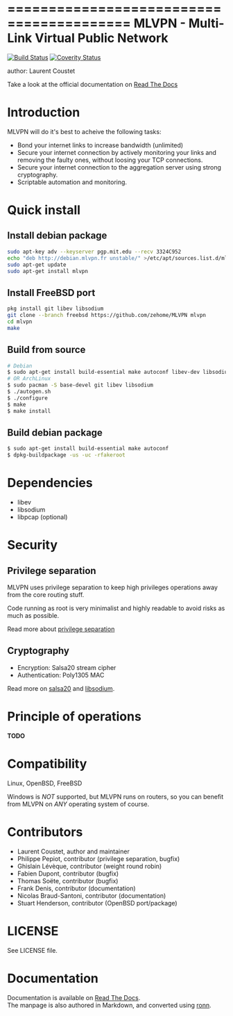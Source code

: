 =========================================
MLVPN - Multi-Link Virtual Public Network
=========================================
[![Build Status](https://travis-ci.org/zehome/MLVPN.svg?branch=ev)](https://travis-ci.org/zehome/MLVPN)
[![Coverity Status](https://scan.coverity.com/projects/4405/badge.svg)](https://scan.coverity.com/projects/4405)

author: Laurent Coustet <ed arobase zehome.com>

Take a look at the official documentation on [Read The Docs](http://mlvpn.readthedocs.org/en/latest/)

Introduction
============
MLVPN will do it's best to acheive the following tasks:

  * Bond your internet links to increase bandwidth (unlimited)
  * Secure your internet connection by actively monitoring
    your links and removing the faulty ones, without loosing
    your TCP connections.
  * Secure your internet connection to the aggregation server using
    strong cryptography.
  * Scriptable automation and monitoring.

Quick install
=============

Install debian package
----------------------
```sh
sudo apt-key adv --keyserver pgp.mit.edu --recv 3324C952
echo "deb http://debian.mlvpn.fr unstable/" >/etc/apt/sources.list.d/mlvpn.list
sudo apt-get update
sudo apt-get install mlvpn
```

Install FreeBSD port
--------------------
```sh
pkg install git libev libsodium
git clone --branch freebsd https://github.com/zehome/MLVPN mlvpn
cd mlvpn
make
```

Build from source
-----------------
```sh
# Debian
$ sudo apt-get install build-essential make autoconf libev-dev libsodium-dev
# OR ArchLinux
$ sudo pacman -S base-devel git libev libsodium
$ ./autogen.sh
$ ./configure
$ make
$ make install
```

Build debian package
--------------------
```sh
$ sudo apt-get install build-essential make autoconf
$ dpkg-buildpackage -us -uc -rfakeroot
```

Dependencies
============
  - libev
  - libsodium
  - libpcap (optional)

Security
========

Privilege separation
--------------------
MLVPN uses privilege separation to keep high privileges operations
away from the core routing stuff.

Code running as root is very minimalist and highly readable to
avoid risks as much as possible.

Read more about [privilege separation](http://en.wikipedia.org/wiki/Privilege_separation)

Cryptography
------------
  * Encryption: Salsa20 stream cipher
  * Authentication: Poly1305 MAC

Read more on [salsa20](http://cr.yp.to/salsa20.html) and [libsodium](http://doc.libsodium.org/).


Principle of operations
=======================
**TODO**

Compatibility
=============
Linux, OpenBSD, FreeBSD

Windows is *NOT* supported, but MLVPN runs on routers, so you can
benefit from MLVPN on *ANY* operating system of course.

Contributors
============
  * Laurent Coustet, author and maintainer
  * Philippe Pepiot, contributor (privilege separation, bugfix)
  * Ghislain Lévèque, contributor (weight round robin)
  * Fabien Dupont, contributor (bugfix)
  * Thomas Soëte, contributor (bugfix)
  * Frank Denis, contributor (documentation)
  * Nicolas Braud-Santoni, contributor (documentation)
  * Stuart Henderson, contributor (OpenBSD port/package)

LICENSE
=======
See LICENSE file.

Documentation
=============
Documentation is available on [Read The Docs](http://mlvpn.readthedocs.org/en/latest/).  
The manpage is also authored in Markdown, and converted using [ronn](http://rtomayko.github.com/ronn/).
